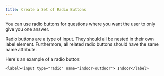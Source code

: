 ```yaml
---
title: Create a Set of Radio Buttons
---
```

You can use radio buttons for questions where you want the user to only give you one answer.

Radio buttons are a type of input. They should all be nested in their own label element. Furthermore, all related radio buttons should have the same name attribute.

Here's an example of a radio button:

    <label><input type="radio" name="indoor-outdoor"> Indoor</label>